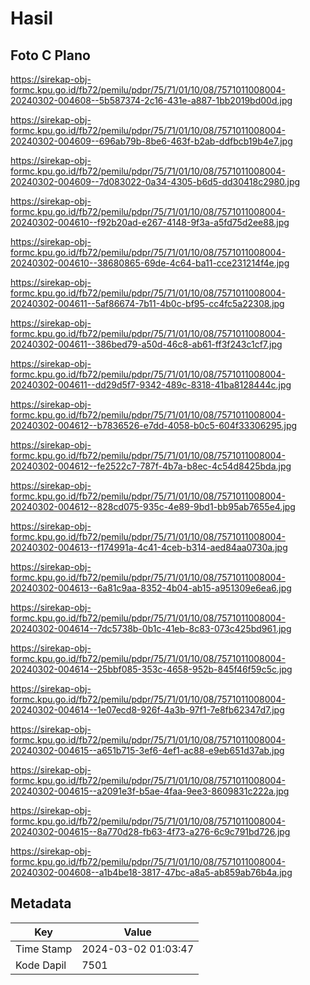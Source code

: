 # Hasil

## Foto C Plano

https://sirekap-obj-formc.kpu.go.id/fb72/pemilu/pdpr/75/71/01/10/08/7571011008004-20240302-004608--5b587374-2c16-431e-a887-1bb2019bd00d.jpg

https://sirekap-obj-formc.kpu.go.id/fb72/pemilu/pdpr/75/71/01/10/08/7571011008004-20240302-004609--696ab79b-8be6-463f-b2ab-ddfbcb19b4e7.jpg

https://sirekap-obj-formc.kpu.go.id/fb72/pemilu/pdpr/75/71/01/10/08/7571011008004-20240302-004609--7d083022-0a34-4305-b6d5-dd30418c2980.jpg

https://sirekap-obj-formc.kpu.go.id/fb72/pemilu/pdpr/75/71/01/10/08/7571011008004-20240302-004610--f92b20ad-e267-4148-9f3a-a5fd75d2ee88.jpg

https://sirekap-obj-formc.kpu.go.id/fb72/pemilu/pdpr/75/71/01/10/08/7571011008004-20240302-004610--38680865-69de-4c64-ba11-cce231214f4e.jpg

https://sirekap-obj-formc.kpu.go.id/fb72/pemilu/pdpr/75/71/01/10/08/7571011008004-20240302-004611--5af86674-7b11-4b0c-bf95-cc4fc5a22308.jpg

https://sirekap-obj-formc.kpu.go.id/fb72/pemilu/pdpr/75/71/01/10/08/7571011008004-20240302-004611--386bed79-a50d-46c8-ab61-ff3f243c1cf7.jpg

https://sirekap-obj-formc.kpu.go.id/fb72/pemilu/pdpr/75/71/01/10/08/7571011008004-20240302-004611--dd29d5f7-9342-489c-8318-41ba8128444c.jpg

https://sirekap-obj-formc.kpu.go.id/fb72/pemilu/pdpr/75/71/01/10/08/7571011008004-20240302-004612--b7836526-e7dd-4058-b0c5-604f33306295.jpg

https://sirekap-obj-formc.kpu.go.id/fb72/pemilu/pdpr/75/71/01/10/08/7571011008004-20240302-004612--fe2522c7-787f-4b7a-b8ec-4c54d8425bda.jpg

https://sirekap-obj-formc.kpu.go.id/fb72/pemilu/pdpr/75/71/01/10/08/7571011008004-20240302-004612--828cd075-935c-4e89-9bd1-bb95ab7655e4.jpg

https://sirekap-obj-formc.kpu.go.id/fb72/pemilu/pdpr/75/71/01/10/08/7571011008004-20240302-004613--f174991a-4c41-4ceb-b314-aed84aa0730a.jpg

https://sirekap-obj-formc.kpu.go.id/fb72/pemilu/pdpr/75/71/01/10/08/7571011008004-20240302-004613--6a81c9aa-8352-4b04-ab15-a951309e6ea6.jpg

https://sirekap-obj-formc.kpu.go.id/fb72/pemilu/pdpr/75/71/01/10/08/7571011008004-20240302-004614--7dc5738b-0b1c-41eb-8c83-073c425bd961.jpg

https://sirekap-obj-formc.kpu.go.id/fb72/pemilu/pdpr/75/71/01/10/08/7571011008004-20240302-004614--25bbf085-353c-4658-952b-845f46f59c5c.jpg

https://sirekap-obj-formc.kpu.go.id/fb72/pemilu/pdpr/75/71/01/10/08/7571011008004-20240302-004614--1e07ecd8-926f-4a3b-97f1-7e8fb62347d7.jpg

https://sirekap-obj-formc.kpu.go.id/fb72/pemilu/pdpr/75/71/01/10/08/7571011008004-20240302-004615--a651b715-3ef6-4ef1-ac88-e9eb651d37ab.jpg

https://sirekap-obj-formc.kpu.go.id/fb72/pemilu/pdpr/75/71/01/10/08/7571011008004-20240302-004615--a2091e3f-b5ae-4faa-9ee3-8609831c222a.jpg

https://sirekap-obj-formc.kpu.go.id/fb72/pemilu/pdpr/75/71/01/10/08/7571011008004-20240302-004615--8a770d28-fb63-4f73-a276-6c9c791bd726.jpg

https://sirekap-obj-formc.kpu.go.id/fb72/pemilu/pdpr/75/71/01/10/08/7571011008004-20240302-004608--a1b4be18-3817-47bc-a8a5-ab859ab76b4a.jpg


## Metadata

| Key        | Value               |
| ---------- | ------------------- |
| Time Stamp | 2024-03-02 01:03:47 |
| Kode Dapil | 7501                |



